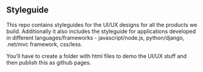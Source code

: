 ## Styleguide

This repo contains styleguides for the UI/UX designs for all the products we build. Additionally it also includes the styleguide for applications developed in different languages/frameworks - javascript/node.js, python/django, .net/mvc framework, css/less.

You'll have to create a folder with html files to demo the UI/UX stuff and then publish this as github pages.
